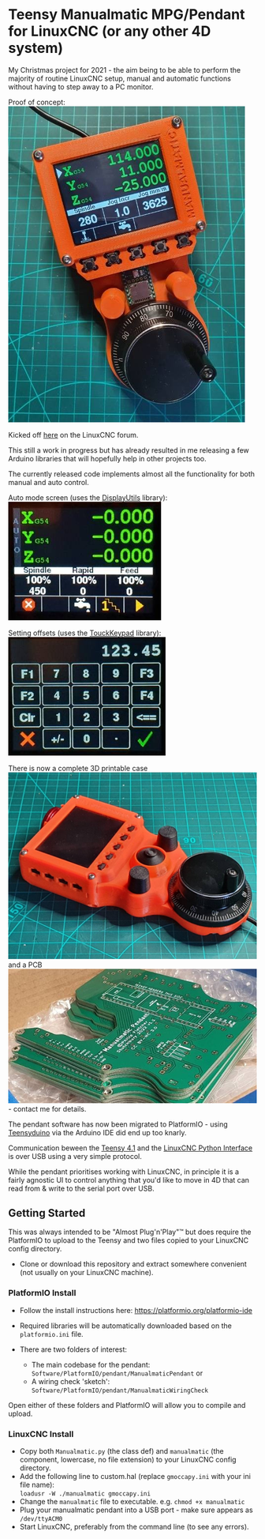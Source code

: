 # Teensy Manualmatic MPG/Pendant for LinuxCNC (or any other 4D system)


My Christmas project for 2021 - the aim being to be able to perform the majority of routine LinuxCNC setup, manual and automatic functions without having to step away to a PC monitor.

Proof of concept:
![pendant proof of concept](images/manualmatic-2022-01-31.jpeg)

Kicked off [here](https://forum.linuxcnc.org/18-computer/44682-arduino-teensy-python-interface-manualmatic-mpg-pendant) on the LinuxCNC forum.

This still a work in progress but has already resulted in me releasing a few Arduino libraries that will hopefully help in other projects too. 

The currently released code implements almost all the functionality for both manual and auto control.

Auto mode screen (uses the [DisplayUtils](https://github.com/Stutchbury/DisplayUtils) library):
![auto screen](images/manualmatic-auto.jpg)

Setting offsets (uses the [TouckKeypad](https://github.com/Stutchbury/TouchKeypad) library):
![offset screen](images/manualmatic-offset-keypad.jpg)

There is now a complete 3D printable case ![manualmatic case](images/manualmatic-case-closed.jpeg) and a PCB ![manualmatic PCBs](images/manualmatic-pcbs.jpeg) - contact me for details.


The pendant software has now been migrated to PlatformIO - using [Teensyduino](https://www.pjrc.com/teensy/td_download.html) via the Arduino IDE did end up too knarly.


Communication beween the [Teensy 4.1](https://www.pjrc.com/store/teensy41.html) and the [LinuxCNC Python Interface](https://www.linuxcnc.org/docs/html/config/python-interface.html) is over USB using a very simple protocol.


While the pendant prioritises working with LinuxCNC, in principle it is a fairly agnostic UI to control anything that you'd like to move in 4D that can read from & write to the serial port over USB.



## Getting Started

This was always intended to be "Almost Plug'n'Play"&trade; but does require the PlatformIO to upload to the Teensy and two files copied to your LinuxCNC config directory.

- Clone or download this repository and extract somewhere convenient (not usually on your LinuxCNC machine).

### PlatformIO Install

- Follow the install instructions here: https://platformio.org/platformio-ide

- Required libraries will be automatically downloaded based on the ```platformio.ini``` file.


- There are two folders of interest: 
  - The main codebase for the pendant: ```Software/PlatformIO/pendant/ManualmaticPendant``` or
  - A wiring check 'sketch': ```Software/PlatformIO/pendant/ManualmaticWiringCheck```

Open either of these folders and PlatformIO will allow you to compile and upload.

### LinuxCNC Install

- Copy both ```Manualmatic.py``` (the class def) and ```manualmatic``` (the component, lowercase, no file extension) to your LinuxCNC config directory.
- Add the following line to custom.hal (replace ```gmoccapy.ini``` with your ini file name):    
```loadusr -W ./manualmatic gmoccapy.ini```
- Change the ```manualmatic``` file to executable. e.g. ```chmod +x manualmatic``` 
- Plug your manualmatic pendant into a USB port - make sure appears as ```/dev/ttyACM0```
- Start LinuxCNC, preferably from the command line (to see any errors).







